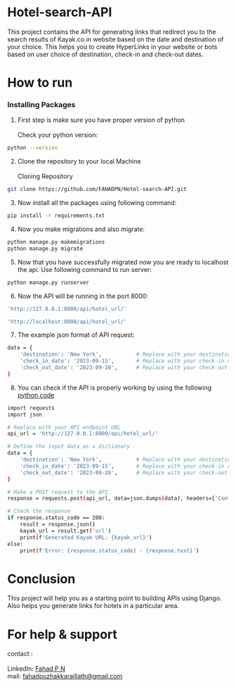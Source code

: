 # Hotel-search-API

This project contains the API for generating links that redirect you to the search results of Kayak.co.in website based on the date and destination of your choice. This helps you to create HyperLinks in your website or bots based on user choice of destination, check-in and check-out dates.

# How to run
### Installing Packages
1. First step is make sure you have proper version of python<br><br>Check your python version:<br>
```sh
python --version
```

2. Clone the repository to your local Machine<br><br> Cloning Repository
```sh
git clone https://github.com/FAHADPN/Hotel-search-API.git
```

3. Now install all the packages using following command:<br>
```sh
pip install -r requirements.txt
```
4. Now you make migrations and also migrate:
```sh
python manage.py makemigrations
python manage.py migrate
```

5. Now that you have successfully migrated now you are ready to localhost the api. Use following command to run server:
```sh
python manage.py runserver
```

6. Now the API will be running in the port 8000:
```sh
'http://127.0.0.1:8000/api/hotel_url/'
```
```sh
'http://localhost:8000/api/hotel_url/'
```

7. The example json format of API request:
```sh
data = {
    'destination': 'New York',           # Replace with your destination
    'check_in_date': '2023-09-15',       # Replace with your check-in date
    'check_out_date': '2023-09-20',      # Replace with your check-out date
}

```

8. You can check if the API is properly working by using the following [python code](https://github.com/FAHADPN/Hotel-search-API/blob/main/api-test.py)

```sh
import requests
import json

# Replace with your API endpoint URL
api_url = 'http://127.0.0.1:8000/api/hotel_url/'

# Define the input data as a dictionary
data = {
    'destination': 'New York',           # Replace with your destination
    'check_in_date': '2023-09-15',       # Replace with your check-in date
    'check_out_date': '2023-09-20',      # Replace with your check-out date
}

# Make a POST request to the API
response = requests.post(api_url, data=json.dumps(data), headers={'Content-Type': 'application/json'})

# Check the response
if response.status_code == 200:
    result = response.json()
    kayak_url = result.get('url')
    print(f'Generated Kayak URL: {kayak_url}')
else:
    print(f'Error: {response.status_code} - {response.text}')

```

# Conclusion

This project will help you as a starting point to building APIs using Django. Also helps you generate links for hotels in a particular area.

# For help & support

contact : <br><br>LinkedIn: [Fahad P N](https://www.linkedin.com/in/fahadpn)
<br> mail: [fahadpuzhakkaraillath@gmail.com](mailto:fahadpuzhallaraillath@gmail.com)